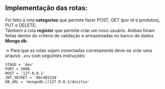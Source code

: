 ## Implementação das rotas:
Foi feito a rota **categorias** que permite fazer POST, GET (por id e produtos), PUT e DELETE; <br>
Támbem a rota **register** que permite criar um novo usuário. Ambas foram feitas dentro do critério de validação e armazenadas no banco de dados **Mongo db**.

-> Para que as rotas sejam conectadas corretamente deve-se criar uma arquivo `.env` com seguintes instruções:

`STAGE = 'dev'`<br>
`PORT = 5000` <br>
`HOST = '127.0.0.1'` <br>
`JWT_SECRET = 'Abcd@1234'` <br>
`DB_URL = 'mongodb://127.0.0.1/dositio'` <br>

